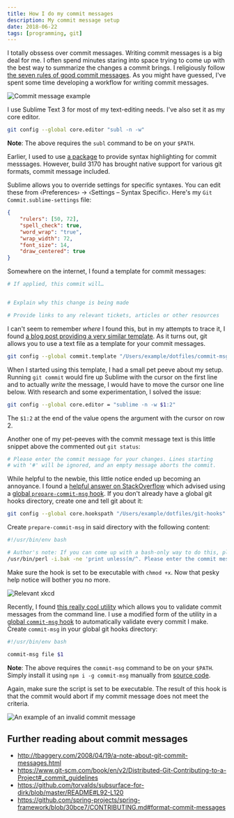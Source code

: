 ```yaml
---
title: How I do my commit messages
description: My commit message setup
date: 2018-06-22
tags: [programming, git]
---
```


I totally obssess over commit messages. Writing commit messages is a big deal for me. I often spend minutes staring into space trying to come up with the best way to summarize the changes a commit brings. I religiously follow [the seven rules of good commit messages](//chris.beams.io/posts/git-commit/#seven-rules). As you might have guessed, I've spent some time developing a workflow for writing commit messages.

![Commit message example](/img/commit-message-example.jpg)

I use Sublime Text 3 for most of my text-editing needs. I've also set it as my core editor.

```sh
git config --global core.editor "subl -n -w"
```

**Note**: The above requires the `subl` command to be on your `$PATH`.

Earlier, I used to use [a package](//packagecontrol.io/packages/Git%20Commit%20Message%20Syntax) to provide syntax highlighting for commit messsages. However, build 3170 has brought native support for various git formats, commit message included.

Sublime allows you to override settings for specific syntaxes. You can edit these from ‹Preferences› → ‹Settings – Syntax Specific›. Here's my `Git Commit.sublime-settings` file:

```json
{
    "rulers": [50, 72],
    "spell_check": true,
    "word_wrap": "true",
    "wrap_width": 72,
    "font_size": 14,
    "draw_centered": true
}
```

Somewhere on the internet, I found a template for commit messages:

```sh
# If applied, this commit will…


# Explain why this change is being made

# Provide links to any relevant tickets, articles or other resources
```

I can't seem to remember *where* I found this, but in my attempts to trace it, I found [a blog post providing a very similar template](//codeinthehole.com/tips/a-useful-template-for-commit-messages). As it turns out, git allows you to use a text file as a template for your commit messages.

```sh
git config --global commit.template "/Users/example/dotfiles/commit-msg-template"
```

When I started using this template, I had a small pet peeve about my setup. Running `git commit` would fire up Sublime with the cursor on the first line and to actually *write* the message, I would have to move the cursor one line below. With research and some experimentation, I solved the issue:

```sh
git config --global core.editor = "sublime -n -w $1:2"
```

The `$1:2` at the end of the value opens the argument with the cursor on row 2.

Another one of my pet-peeves with the commit message text is this little snippet above the commented out `git status`:

```sh
# Please enter the commit message for your changes. Lines starting
# with '#' will be ignored, and an empty message aborts the commit.
```

While helpful to the newbie, this little notice ended up becoming an annoyance. I found a [helpful answer on StackOverflow](//stackoverflow.com/a/3967136) which advised using a [global `prepare-commit-msg` hook](//git-scm.com/docs/githooks#_prepare_commit_msg). If you don't already have a global git hooks directory, create one and tell git about it:

```sh
git config --global core.hookspath "/Users/example/dotfiles/git-hooks"
```

Create `prepare-commit-msg` in said directory with the following content:

```sh
#!/usr/bin/env bash

# Author's note: If you can come up with a bash-only way to do this, please let me know.
/usr/bin/perl -i.bak -ne 'print unless(m/^. Please enter the commit message/..m/^#$/)' "$1"
```

Make sure the hook is set to be executable with `chmod +x`. Now that pesky help notice will bother you no more.

![Relevant xkcd](/img/uninformative-messages.png)

Recently, I found [this really cool utility](//github.com/clns/node-commit-msg) which allows you to validate commit messages from the command line. I use a modified form of the utility in a [global `commit-msg` hook](//git-scm.com/docs/githooks#_commit_msg) to automatically validate every commit I make. Create `commit-msg` in your global git hooks directory:

```sh
#!/usr/bin/env bash

commit-msg file $1
```

**Note**: The above requires the `commit-msg` command to be on your `$PATH`. Simply install it using `npm i -g commit-msg` manually from [source code](//github.com/clns/node-commit-msg).

Again, make sure the script is set to be executable. The result of this hook is that the commit would abort if my commit message does not meet the criteria.

![An example of an invalid commit message](/img/failed-commit.jpg)

## Further reading about commit messages

- http://tbaggery.com/2008/04/19/a-note-about-git-commit-messages.html
- https://www.git-scm.com/book/en/v2/Distributed-Git-Contributing-to-a-Project#_commit_guidelines
- https://github.com/torvalds/subsurface-for-dirk/blob/master/README#L92-L120
- https://github.com/spring-projects/spring-framework/blob/30bce7/CONTRIBUTING.md#format-commit-messages

<!-- https://imgs.xkcd.com/comics/git_commit.png -->
